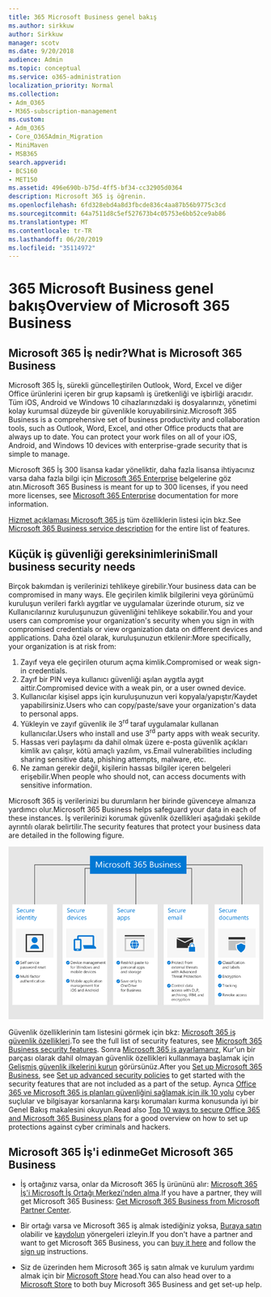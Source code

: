 ```yaml
---
title: 365 Microsoft Business genel bakış
ms.author: sirkkuw
author: Sirkkuw
manager: scotv
ms.date: 9/20/2018
audience: Admin
ms.topic: conceptual
ms.service: o365-administration
localization_priority: Normal
ms.collection:
- Adm_O365
- M365-subscription-management
ms.custom:
- Adm_O365
- Core_O365Admin_Migration
- MiniMaven
- MSB365
search.appverid:
- BCS160
- MET150
ms.assetid: 496e690b-b75d-4ff5-bf34-cc32905d0364
description: Microsoft 365 iş öğrenin.
ms.openlocfilehash: 6fd328ebd4a8d3fbcde836c4aa87b56b9775c3cd
ms.sourcegitcommit: 64a7511d8c5ef527673b4c05753e6bb52ce9ab86
ms.translationtype: MT
ms.contentlocale: tr-TR
ms.lasthandoff: 06/20/2019
ms.locfileid: "35114972"
---
```

# <a name="overview-of-microsoft-365-business"></a><span data-ttu-id="27959-103">365 Microsoft Business genel bakış</span><span class="sxs-lookup"><span data-stu-id="27959-103">Overview of Microsoft 365 Business</span></span>

## <a name="what-is-microsoft-365-business"></a><span data-ttu-id="27959-104">Microsoft 365 İş nedir?</span><span class="sxs-lookup"><span data-stu-id="27959-104">What is Microsoft 365 Business</span></span>

<span data-ttu-id="27959-p101">Microsoft 365 İş, sürekli güncelleştirilen Outlook, Word, Excel ve diğer Office ürünlerini içeren bir grup kapsamlı iş üretkenliği ve işbirliği aracıdır. Tüm iOS, Android ve Windows 10 cihazlarınızdaki iş dosyalarınızı, yönetimi kolay kurumsal düzeyde bir güvenlikle koruyabilirsiniz.</span><span class="sxs-lookup"><span data-stu-id="27959-p101">Microsoft 365 Business is a comprehensive set of business productivity and collaboration tools, such as Outlook, Word, Excel, and other Office products that are always up to date. You can protect your work files on all of your iOS, Android, and Windows 10 devices with enterprise-grade security that is simple to manage.</span></span>
  
<span data-ttu-id="27959-107">Microsoft 365 İş 300 lisansa kadar yöneliktir, daha fazla lisansa ihtiyacınız varsa daha fazla bilgi için [Microsoft 365 Enterprise](https://go.microsoft.com/fwlink/p/?linkid=860986) belgelerine göz atın.</span><span class="sxs-lookup"><span data-stu-id="27959-107">Microsoft 365 Business is meant for up to 300 licenses, if you need more licenses, see [Microsoft 365 Enterprise](https://go.microsoft.com/fwlink/p/?linkid=860986) documentation for more information.</span></span>

<span data-ttu-id="27959-108">[Hizmet açıklaması Microsoft 365 iş](https://docs.microsoft.com/office365/servicedescriptions/microsoft-365-business-service-description) tüm özelliklerin listesi için bkz.</span><span class="sxs-lookup"><span data-stu-id="27959-108">See [Microsoft 365 Business service description](https://docs.microsoft.com/office365/servicedescriptions/microsoft-365-business-service-description) for the entire list of features.</span></span>
  
## <a name="small-business-security-needs"></a><span data-ttu-id="27959-109">Küçük iş güvenliği gereksinimlerini</span><span class="sxs-lookup"><span data-stu-id="27959-109">Small business security needs</span></span>

<span data-ttu-id="27959-110">Birçok bakımdan iş verilerinizi tehlikeye girebilir.</span><span class="sxs-lookup"><span data-stu-id="27959-110">Your business data can be compromised in many ways.</span></span> <span data-ttu-id="27959-111">Ele geçirilen kimlik bilgilerini veya görünümü kuruluşun verileri farklı aygıtlar ve uygulamalar üzerinde oturum, siz ve Kullanıcılarınız kuruluşunuzun güvenliğini tehlikeye sokabilir.</span><span class="sxs-lookup"><span data-stu-id="27959-111">You and your users can compromise your organization's security when you sign in with compromised credentials or view organization data on different devices and applications.</span></span> <span data-ttu-id="27959-112">Daha özel olarak, kuruluşunuzun etkilenir:</span><span class="sxs-lookup"><span data-stu-id="27959-112">More specifically, your organization is at risk from:</span></span>

1. <span data-ttu-id="27959-113">Zayıf veya ele geçirilen oturum açma kimlik.</span><span class="sxs-lookup"><span data-stu-id="27959-113">Compromised or weak sign-in credentials.</span></span>
2. <span data-ttu-id="27959-114">Zayıf bir PIN veya kullanıcı güvenliği aşılan aygıtla aygıt aittir.</span><span class="sxs-lookup"><span data-stu-id="27959-114">Compromised device with a weak pin, or a user owned device.</span></span>
3. <span data-ttu-id="27959-115">Kullanıcılar kişisel apps için kuruluşunuzun veri kopyala/yapıştır/Kaydet yapabilirsiniz.</span><span class="sxs-lookup"><span data-stu-id="27959-115">Users who can copy/paste/save your organization's data to personal apps.</span></span>
4. <span data-ttu-id="27959-116">Yükleyin ve zayıf güvenlik ile 3<sup>rd</sup> taraf uygulamalar kullanan kullanıcılar.</span><span class="sxs-lookup"><span data-stu-id="27959-116">Users who install and use 3<sup>rd</sup> party apps with weak security.</span></span>
5. <span data-ttu-id="27959-117">Hassas veri paylaşımı da dahil olmak üzere e-posta güvenlik açıkları kimlik avı çalışır, kötü amaçlı yazılım, vs.</span><span class="sxs-lookup"><span data-stu-id="27959-117">Email vulnerabilities including sharing sensitive data, phishing attempts, malware, etc.</span></span>
6. <span data-ttu-id="27959-118">Ne zaman gerekir değil, kişilerin hassas bilgiler içeren belgeleri erişebilir.</span><span class="sxs-lookup"><span data-stu-id="27959-118">When people who should not, can access documents with sensitive information.</span></span>

<span data-ttu-id="27959-119">Microsoft 365 iş verilerinizi bu durumların her birinde güvenceye almanıza yardımcı olur.</span><span class="sxs-lookup"><span data-stu-id="27959-119">Microsoft 365 Business helps safeguard your data in each of these instances.</span></span> <span data-ttu-id="27959-120">İş verilerinizi korumak güvenlik özellikleri aşağıdaki şekilde ayrıntılı olarak belirtilir.</span><span class="sxs-lookup"><span data-stu-id="27959-120">The security features that protect your business data are detailed in the following figure.</span></span>

![M365B işinizi nasıl koruduğunu gösteren şekil.](media/m365businessvalueadd.png)

<span data-ttu-id="27959-122">Güvenlik özelliklerinin tam listesini görmek için bkz: [Microsoft 365 iş güvenlik özellikleri](security-features.md).</span><span class="sxs-lookup"><span data-stu-id="27959-122">To see the full list of security features, see [Microsoft 365 Business security features](security-features.md).</span></span> <span data-ttu-id="27959-123">Sonra [Microsoft 365 iş ayarlamanız](set-up.md), Kur'un bir parçası olarak dahil olmayan güvenlik özellikleri kullanmaya başlamak için [Gelişmiş güvenlik ilkelerini kurun](set-up-advanced-security.md) görürsünüz.</span><span class="sxs-lookup"><span data-stu-id="27959-123">After you [Set up Microsoft 365 Business](set-up.md), see [Set up advanced security policies](set-up-advanced-security.md) to get started with the security features that are not included as a part of the setup.</span></span> <span data-ttu-id="27959-124">Ayrıca [Office 365 ve Microsoft 365 iş planları güvenliğini sağlamak için ilk 10 yolu](https://docs.microsoft.com/office365/admin/security-and-compliance/secure-your-business-data) cyber suçlular ve bilgisayar korsanlarına karşı korumaları kurma konusunda iyi bir Genel Bakış makalesini okuyun.</span><span class="sxs-lookup"><span data-stu-id="27959-124">Read also [Top 10 ways to secure Office 365 and Microsoft 365 Business plans](https://docs.microsoft.com/office365/admin/security-and-compliance/secure-your-business-data) for a good overview on how to set up protections against cyber criminals and hackers.</span></span>

## <a name="get-microsoft-365-business"></a><span data-ttu-id="27959-125">Microsoft 365 İş'i edinme</span><span class="sxs-lookup"><span data-stu-id="27959-125">Get Microsoft 365 Business</span></span>

- <span data-ttu-id="27959-126">İş ortağınız varsa, onlar da Microsoft 365 İş ürününü alır: [Microsoft 365 İş'i Microsoft İş Ortağı Merkezi'nden alma](get-microsoft-365-business.md#get-microsoft-365-business-from-microsoft-partner-center).</span><span class="sxs-lookup"><span data-stu-id="27959-126">If you have a partner, they will get Microsoft 365 Business: [Get Microsoft 365 Business from Microsoft Partner Center](get-microsoft-365-business.md#get-microsoft-365-business-from-microsoft-partner-center).</span></span>

- <span data-ttu-id="27959-127">Bir ortağı varsa ve Microsoft 365 iş almak istediğiniz yoksa, [Buraya satın](https://www.microsoft.com/microsoft-365/business) olabilir ve [kaydolun](sign-up.md) yönergeleri izleyin.</span><span class="sxs-lookup"><span data-stu-id="27959-127">If you don't have a partner and want to get Microsoft 365 Business, you can [buy it here](https://www.microsoft.com/microsoft-365/business) and follow the [sign up](sign-up.md) instructions.</span></span>

- <span data-ttu-id="27959-128">Siz de üzerinden hem Microsoft 365 iş satın almak ve kurulum yardımı almak için bir [Microsoft Store](https://www.microsoft.com/en-us/store/locations/find-a-store?icid=en-us_UF_FAS) head.</span><span class="sxs-lookup"><span data-stu-id="27959-128">You can also head over to a [Microsoft Store](https://www.microsoft.com/en-us/store/locations/find-a-store?icid=en-us_UF_FAS) to both buy Microsoft 365 Business and get set-up help.</span></span>